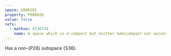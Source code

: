 ```yaml
---
space: S000181
property: P000028
value: false
refs:
  - mathse: 4736734
    name: A space which is 𝜎-compact but neither hemicompact nor second countable
---
```


Has a non-{P28} subspace
{S36}.
